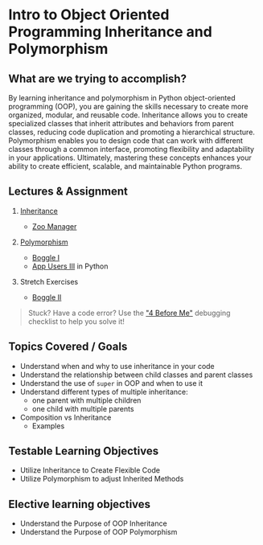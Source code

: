 # Intro to Object Oriented Programming Inheritance and Polymorphism

## What are we trying to accomplish?

By learning inheritance and polymorphism in Python object-oriented programming (OOP), you are gaining the skills necessary to create more organized, modular, and reusable code. Inheritance allows you to create specialized classes that inherit attributes and behaviors from parent classes, reducing code duplication and promoting a hierarchical structure. Polymorphism enables you to design code that can work with different classes through a common interface, promoting flexibility and adaptability in your applications. Ultimately, mastering these concepts enhances your ability to create efficient, scalable, and maintainable Python programs.

## Lectures & Assignment

1. [Inheritance](./1-oop-inheritance.md)

    - [Zoo Manager](https://github.com/Code-Platoon-Assignments/oop-zoo.git)

2. [Polymorphism](./2-oop-polymorphism.md)

    - [Boggle I](https://github.com/Code-Platoon-Assignments/oop-boggle-i.git)
    - [App Users III](https://github.com/Code-Platoon-Assignments/oop-app-users-iii.git) in Python

3. Stretch Exercises

    - [Boggle II](https://github.com/Code-Platoon-Assignments/oop-boggle-ii.git)

> Stuck? Have a code error? Use the ["4 Before Me"](https://docs.google.com/document/d/1nseOs5oabYBKNHfwJZNAR7GlU0zkZxNagsw63AD7XV0/edit) debugging checklist to help you solve it!

## Topics Covered / Goals

- Understand when and why to use inheritance in your code
- Understand the relationship between child classes and parent classes
- Understand the use of `super` in OOP and when to use it
- Understand different types of multiple inheritance:
  - one parent with multiple children
  - one child with multiple parents
- Composition vs Inheritance
  - Examples

## Testable Learning Objectives

- Utilize Inheritance to Create Flexible Code
- Utilize Polymorphism to adjust Inherited Methods

## Elective learning objectives

- Understand the Purpose of OOP Inheritance
- Understand the Purpose of OOP Polymorphism
